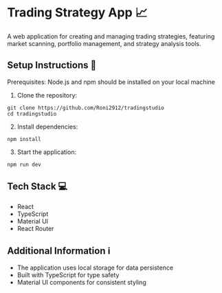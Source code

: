 # Trading Strategy App 📈

A web application for creating and managing trading strategies, featuring market scanning, portfolio management, and strategy analysis tools.

## Setup Instructions 🚀

Prerequisites: Node.js and npm should be installed on your local machine

1. Clone the repository:
```
git clone https://github.com/Roni2912/tradingstudio
cd tradingstudio
```

2. Install dependencies:
```
npm install
```

3. Start the application:
```
npm run dev
```

## Tech Stack 💻
- React
- TypeScript
- Material UI
- React Router

## Additional Information ℹ️
- The application uses local storage for data persistence
- Built with TypeScript for type safety
- Material UI components for consistent styling
